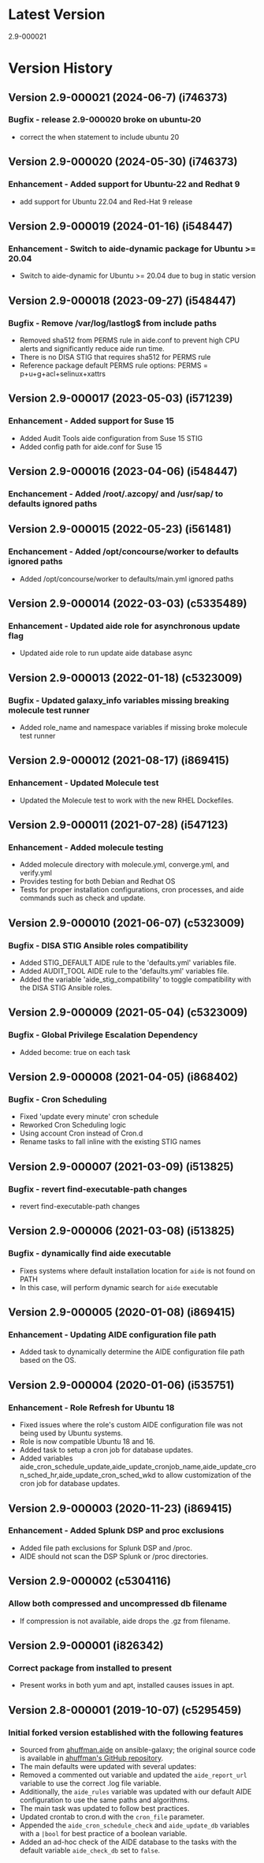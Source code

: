 # Latest Version
2.9-000021

# Version History
## Version 2.9-000021 (2024-06-7) (i746373)
### Bugfix - release 2.9-000020 broke on ubuntu-20
* correct the when statement to include ubuntu 20

## Version 2.9-000020 (2024-05-30) (i746373)
### Enhancement - Added support for Ubuntu-22 and Redhat 9
* add support for Ubuntu 22.04 and Red-Hat 9 release

## Version 2.9-000019 (2024-01-16) (i548447)
### Enhancement - Switch to aide-dynamic package for Ubuntu >= 20.04
* Switch to aide-dynamic for Ubuntu >= 20.04 due to bug in static version

## Version 2.9-000018 (2023-09-27) (i548447)
### Bugfix - Remove /var/log/lastlog$ from include paths
* Removed sha512 from PERMS rule in aide.conf to prevent high CPU alerts and significantly reduce aide run time.
* There is no DISA STIG that requires sha512 for PERMS rule
* Reference package default PERMS rule options: PERMS = p+u+g+acl+selinux+xattrs

## Version 2.9-000017 (2023-05-03) (i571239)
### Enhancement - Added support for Suse 15
* Added Audit Tools aide configuration from Suse 15 STIG
* Added config path for aide.conf for Suse 15

## Version 2.9-000016 (2023-04-06) (i548447)
### Enchancement - Added /root/.azcopy/ and /usr/sap/ to defaults ignored paths

## Version 2.9-000015 (2022-05-23) (i561481)
### Enchancement - Added /opt/concourse/worker to defaults ignored paths
* Added /opt/concourse/worker to defaults/main.yml ignored paths

## Version 2.9-000014 (2022-03-03) (c5335489)
### Enhancement - Updated aide role for asynchronous update flag
* Updated aide role to run update aide database async

## Version 2.9-000013 (2022-01-18) (c5323009)
### Bugfix - Updated galaxy_info variables missing breaking molecule test runner
* Added role_name and namespace variables if missing broke molecule test runner

## Version 2.9-000012 (2021-08-17) (i869415)
### Enhancement - Updated Molecule test
* Updated the Molecule test to work with the new RHEL Dockefiles.

## Version 2.9-000011 (2021-07-28) (i547123)
### Enhancement - Added molecule testing
* Added molecule directory with molecule.yml, converge.yml, and verify.yml
* Provides testing for both Debian and Redhat OS
* Tests for proper installation configurations, cron processes, and aide commands such as check and update.

## Version 2.9-000010 (2021-06-07) (c5323009)
### Bugfix - DISA STIG Ansible roles compatibility
* Added STIG_DEFAULT AIDE rule to the 'defaults.yml' variables file.
* Added AUDIT_TOOL AIDE rule to the 'defaults.yml' variables file.
* Added the variable 'aide_stig_compatibility' to toggle compatibility with the DISA STIG Ansible roles.

## Version 2.9-000009 (2021-05-04) (c5323009)
### Bugfix - Global Privilege Escalation Dependency
* Added become: true on each task

## Version 2.9-000008 (2021-04-05) (i868402)
### Bugfix - Cron Scheduling
* Fixed 'update every minute' cron schedule
* Reworked Cron Scheduling logic
* Using account Cron instead of Cron.d
* Rename tasks to fall inline with the existing STIG names

## Version 2.9-000007 (2021-03-09) (i513825)
### Bugfix - revert find-executable-path changes
* revert find-executable-path changes

## Version 2.9-000006 (2021-03-08) (i513825)
### Bugfix - dynamically find aide executable
* Fixes systems where default installation location for `aide` is not found on PATH
* In this case, will perform dynamic search for `aide` executable

## Version 2.9-000005 (2020-01-08) (i869415)
### Enhancement - Updating AIDE configuration file path
* Added task to dynamically determine the AIDE configuration file path based on the OS.

## Version 2.9-000004 (2020-01-06) (i535751)
### Enhancement - Role Refresh for Ubuntu 18
* Fixed issues where the role's custom AIDE configuration file was not being used by Ubuntu systems.
* Role is now compatible Ubuntu 18 and 16.
* Added task to setup a cron job for database updates.
* Added variables aide_cron_schedule_update,aide_update_cronjob_name,aide_update_cron_sched_hr,aide_update_cron_sched_wkd to allow customization of the cron job for database updates.

## Version 2.9-000003 (2020-11-23) (i869415)
### Enhancement - Added Splunk DSP and proc exclusions
* Added file path exclusions for Splunk DSP and /proc.
* AIDE should not scan the DSP Splunk or /proc directories.

## Version 2.9-000002 (c5304116)
### Allow both compressed and uncompressed db filename
* If compression is not available, aide drops the .gz from filename.

## Version 2.9-000001 (i826342)
### Correct package from installed to present
* Present works in both yum and apt, installed causes issues in apt.

## Version 2.8-000001 (2019-10-07) (c5295459)
### Initial forked version established with the following features
* Sourced from [ahuffman.aide](https://galaxy.ansible.com/ahuffman/aide) on ansible-galaxy; the original source code is available in [ahuffman's GitHub repository](https://github.com/ahuffman/ansible-aide).
* The main defaults were updated with several updates:
* Removed a commented out variable and updated the `aide_report_url` variable to use the correct .log file variable.
* Additionally, the `aide_rules` variable was updated with our default AIDE configuration to use the same paths and algorithms.
* The main task was updated to follow best practices.
* Updated crontab to cron.d with the `cron_file` parameter.
* Appended the `aide_cron_schedule_check` and `aide_update_db` variables with a `|bool` for best practice of a boolean variable.
* Added an ad-hoc check of the AIDE database to the tasks with the default variable `aide_check_db` set to `false`.
